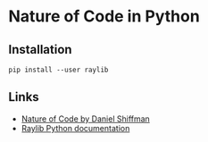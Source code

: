 # Nature of Code in Python

## Installation

    pip install --user raylib

## Links

- [Nature of Code by Daniel Shiffman](https://natureofcode.com/book)
- [Raylib Python documentation](https://electronstudio.github.io/raylib-python-cffi/)
